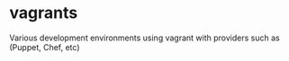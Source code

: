 # vagrants
Various development environments using vagrant with providers such as (Puppet, Chef, etc)
